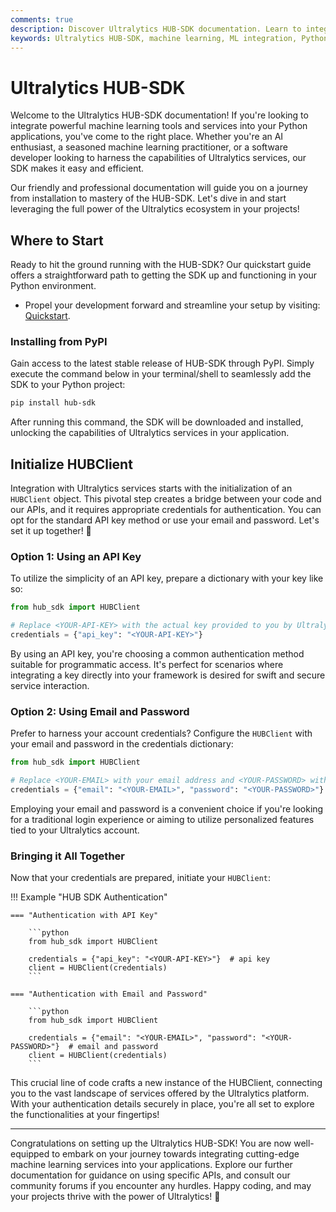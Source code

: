```yaml
---
comments: true
description: Discover Ultralytics HUB-SDK documentation. Learn to integrate machine learning tools and services into your Python applications. Quickstart guide, installation & more!.
keywords: Ultralytics HUB-SDK, machine learning, ML integration, Python SDK, AI tools, HUBClient, API, install HUB-SDK, Ultralytics services
---
```


# Ultralytics HUB-SDK

Welcome to the Ultralytics HUB-SDK documentation! If you're looking to integrate powerful machine learning tools and services into your Python applications, you've come to the right place. Whether you're an AI enthusiast, a seasoned machine learning practitioner, or a software developer looking to harness the capabilities of Ultralytics services, our SDK makes it easy and efficient.

Our friendly and professional documentation will guide you on a journey from installation to mastery of the HUB-SDK. Let's dive in and start leveraging the full power of the Ultralytics ecosystem in your projects!

## Where to Start

Ready to hit the ground running with the HUB-SDK? Our quickstart guide offers a straightforward path to getting the SDK up and functioning in your Python environment.

- Propel your development forward and streamline your setup by visiting: [Quickstart](quickstart.md).

### Installing from PyPI

Gain access to the latest stable release of HUB-SDK through PyPI. Simply execute the command below in your terminal/shell to seamlessly add the SDK to your Python project:

```bash
pip install hub-sdk
```

After running this command, the SDK will be downloaded and installed, unlocking the capabilities of Ultralytics services in your application.

## Initialize HUBClient

Integration with Ultralytics services starts with the initialization of an `HUBClient` object. This pivotal step creates a bridge between your code and our APIs, and it requires appropriate credentials for authentication. You can opt for the standard API key method or use your email and password. Let's set it up together! 🚀

### Option 1: Using an API Key

To utilize the simplicity of an API key, prepare a dictionary with your key like so:

```python
from hub_sdk import HUBClient

# Replace <YOUR-API-KEY> with the actual key provided to you by Ultralytics.
credentials = {"api_key": "<YOUR-API-KEY>"}
```

By using an API key, you're choosing a common authentication method suitable for programmatic access. It's perfect for scenarios where integrating a key directly into your framework is desired for swift and secure service interaction.

### Option 2: Using Email and Password

Prefer to harness your account credentials? Configure the `HUBClient` with your email and password in the credentials dictionary:

```python
from hub_sdk import HUBClient

# Replace <YOUR-EMAIL> with your email address and <YOUR-PASSWORD> with your password.
credentials = {"email": "<YOUR-EMAIL>", "password": "<YOUR-PASSWORD>"}
```

Employing your email and password is a convenient choice if you're looking for a traditional login experience or aiming to utilize personalized features tied to your Ultralytics account.

### Bringing it All Together

Now that your credentials are prepared, initiate your `HUBClient`:

!!! Example "HUB SDK Authentication"

    === "Authentication with API Key"

        ```python
        from hub_sdk import HUBClient

        credentials = {"api_key": "<YOUR-API-KEY>"}  # api key
        client = HUBClient(credentials)
        ```

    === "Authentication with Email and Password"

        ```python
        from hub_sdk import HUBClient

        credentials = {"email": "<YOUR-EMAIL>", "password": "<YOUR-PASSWORD>"}  # email and password
        client = HUBClient(credentials)
        ```

This crucial line of code crafts a new instance of the HUBClient, connecting you to the vast landscape of services offered by the Ultralytics platform. With your authentication details securely in place, you're all set to explore the functionalities at your fingertips!

---

Congratulations on setting up the Ultralytics HUB-SDK! You are now well-equipped to embark on your journey towards integrating cutting-edge machine learning services into your applications. Explore our further documentation for guidance on using specific APIs, and consult our community forums if you encounter any hurdles. Happy coding, and may your projects thrive with the power of Ultralytics! 🌟
